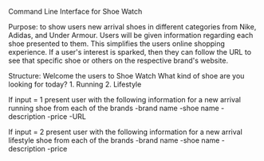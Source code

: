 Command Line Interface for Shoe Watch

Purpose: to show users new arrival shoes in different categories from Nike, Adidas, and Under Armour. Users will be given information regarding each shoe presented to them. This simplifies the users online shopping experience. If a user's interest is sparked, then they can follow the URL to see that specific shoe or others on the respective brand's website.

Structure:
  Welcome the users to Shoe Watch
    What kind of shoe are you looking for today?
      1. Running
      2. Lifestyle

  If input = 1
    present user with the following information for a new arrival running shoe from each of the brands
      -brand name
      -shoe name
      -description
      -price
      -URL

  If input = 2
    present user with the following information for a new arrival lifestyle shoe from each of the brands
      -brand name
      -shoe name
      -description
      -price
